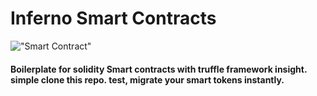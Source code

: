 # Inferno Smart Contracts

!["Smart Contract"](https://miro.medium.com/max/800/1*P-T7USHsmPYOSBorXAqXYA.png)

#### Boilerplate for solidity Smart contracts with truffle framework insight. simple clone this repo. test, migrate your smart tokens instantly.

